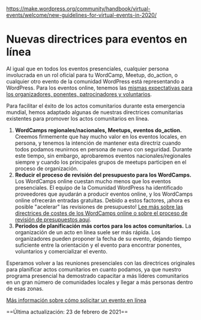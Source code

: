 https://make.wordpress.org/community/handbook/virtual-events/welcome/new-guidelines-for-virtual-events-in-2020/

# Nuevas directrices para eventos en línea

Al igual que en todos los eventos presenciales, cualquier persona involucrada en un rol oficial para tu WordCamp, Meetup, do_action, o cualquier otro evento de la comunidad WordPress está representando a WordPress. Para los eventos online, tenemos las [mismas expectativas para los organizadores, ponentes, patrocinadores y voluntarios](https://make.wordpress.org/community/handbook/wordcamp-organizer/become-an-organizer/representing-wordpress/).

Para facilitar el éxito de los actos comunitarios durante esta emergencia mundial, hemos adaptado algunas de nuestras directrices comunitarias existentes para promover los actos comunitarios en línea.

1. **WordCamps regionales/nacionales, Meetups, eventos do_action.** Creemos firmemente que hay mucho valor en los eventos locales, en persona, y tenemos la intención de mantener esta directriz cuando todos podamos reunirnos en persona de nuevo con seguridad. Durante este tiempo, sin embargo, aprobaremos eventos nacionales/regionales siempre y cuando los principales grupos de meetups participen en el proceso de organización.
2. ****Reducir el proceso de revisión del presupuesto para los WordCamps.**** Los WordCamps online cuestan mucho menos que los eventos presenciales. El equipo de la Comunidad WordPress ha identificado proveedores que ayudarán a producir eventos online, y los WordCamps online ofrecerán entradas gratuitas. Debido a estos factores, ¡ahora es posible "acelerar" las revisiones de presupuesto! [Lee más sobre las directrices de costes de los WordCamps online o sobre el proceso de revisión de presupuestos aquí](https://make.wordpress.org/community/handbook/virtual-events/online-wordcamp-cost-guidelines-and-the-budget-review-process/).
3. **Periodos de planificación más cortos para los actos comunitarios.** La organización de un acto en línea suele ser más rápida. Los organizadores pueden proponer la fecha de su evento, dejando tiempo suficiente entre la orientación y el evento para encontrar ponentes, voluntarios y comercializar el evento.

Esperamos volver a las reuniones presenciales con las directrices originales para planificar actos comunitarios en cuanto podamos, ya que nuestro programa presencial ha demostrado capacitar a más líderes comunitarios en un gran número de comunidades locales y llegar a más personas dentro de esas zonas.

[Más información sobre cómo solicitar un evento en línea](https://make.wordpress.org/community/handbook/virtual-events/welcome/applying-for-a-virtual-event/)

==Última actualización: 23 de febrero de 2021==